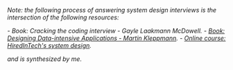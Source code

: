 _Note: the following process of answering system design interviews is the intersection of the following resources:_

_- Book: Cracking the coding interview - Gayle Laakmann McDowell._
_- [Book: Designing Data-intensive Applications - Martin Kleppmann](https://github.com/nhannguyen95/interview-preparation/tree/master/notes/system-design/designing-data-intensive-application)._
_- [Online course: HiredInTech's system design](https://www.hiredintech.com/classrooms/system-design)._

_and is synthesized by me._
